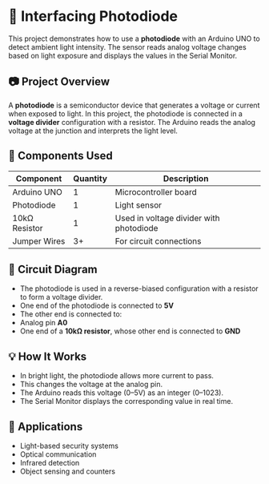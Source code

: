# 📸 Interfacing Photodiode

This project demonstrates how to use a **photodiode** with an Arduino UNO to detect ambient light intensity. The sensor reads analog voltage changes based on light exposure and displays the values in the Serial Monitor.

## 📷 Project Overview

A **photodiode** is a semiconductor device that generates a voltage or current when exposed to light. In this project, the photodiode is connected in a **voltage divider** configuration with a resistor. The Arduino reads the analog voltage at the junction and interprets the light level.

## 🔧 Components Used

| Component       | Quantity | Description                            |
|----------------|----------|----------------------------------------|
| Arduino UNO     | 1        | Microcontroller board                  |
| Photodiode      | 1        | Light sensor                           |
| 10kΩ Resistor   | 1        | Used in voltage divider with photodiode|
| Jumper Wires    | 3+       | For circuit connections                |

## 🔌 Circuit Diagram

- The photodiode is used in a reverse-biased configuration with a resistor to form a voltage divider.
- One end of the photodiode is connected to **5V**
- The other end is connected to:
- Analog pin **A0**
- One end of a **10kΩ resistor**, whose other end is connected to **GND**

## 💡 How It Works

- In bright light, the photodiode allows more current to pass.
- This changes the voltage at the analog pin.
- The Arduino reads this voltage (0–5V) as an integer (0–1023).
- The Serial Monitor displays the corresponding value in real time.

## 🧠 Applications
- Light-based security systems
- Optical communication
- Infrared detection
- Object sensing and counters
